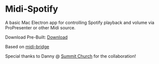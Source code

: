 # Midi-Spotify
A basic Mac Electron app for controlling Spotify playback and volume via ProPresenter or other Midi source.

Download Pre-Built: [Download](https://www.dropbox.com/s/73z82wppgwf8yso/Midi-Spotify-Bridge.app.zip?dl=0)

Based on [midi-bridge](https://github.com/josiaho/midi-bridge)

Special thanks to Danny @ [Summit Church](https://www.summitchurchcolorado.org) for the collaboration!
